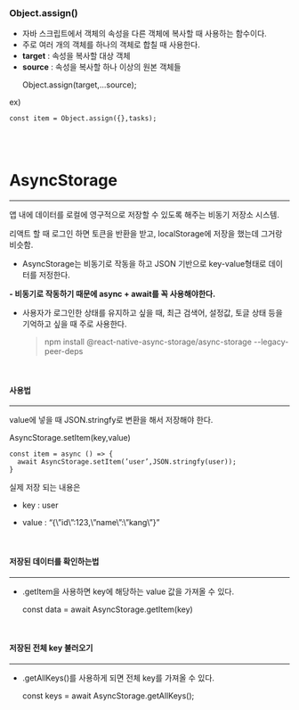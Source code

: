 <p><img alt="" src="https://velog.velcdn.com/images/isak9975/post/abd0e1a0-de8b-4df9-bd4e-fec63f24e7aa/image.jpg" /></p>
<h3 id="objectassign">Object.assign()</h3>
<ul>
<li>자바 스크립트에서 객체의 속성을 다른 객체에 복사할 때 사용하는 함수이다.</li>
<li>주로 여러 개의 객체를 하나의 객체로 합칠 때 사용한다.</li>
<li><strong>target</strong> : 속성을 복사할 대상 객체</li>
<li><strong>source</strong> : 속성을 복사할 하나 이상의 원본 객체들<blockquote>
</blockquote>
Object.assign(target,...source);</li>
</ul>
<p>ex)</p>
<pre><code class="language-java">const item = Object.assign({},tasks);</code></pre>
<p><br /><br /></p>
<h1 id="asyncstorage">AsyncStorage</h1>
<hr />
<p>앱 내에 데이터를 로컬에 영구적으로 저장할 수 있도록 해주는 비동기 저장소 시스템.</p>
<p>리액트 할 때 로그인 하면 토큰을 반환을 받고, localStorage에 저장을 했는데 그거랑 비슷함.</p>
<ul>
<li>AsyncStorage는 비동기로 작동을 하고 JSON 기반으로 key-value형태로  데이터를 저정한다.</li>
</ul>
<p><strong>- 비동기로 작동하기 때문에 async + await를 꼭 사용해야한다.</strong></p>
<ul>
<li>사용자가 로그인한 상태를 유지하고 싶을 때, 최근 검색어, 설정값, 토글 상태 등을 기억하고 싶을 때 주로 사용한다.<blockquote>
<p>npm install @react-native-async-storage/async-storage --legacy-peer-deps</p>
</blockquote>
</li>
</ul>
<br />

<h4 id="사용법">사용법</h4>
<hr />
<p>value에 넣을 때 JSON.stringfy로 변환을 해서 저장해야 한다.</p>
<blockquote>
</blockquote>
<p>AsyncStorage.setItem(key,value)</p>
<pre><code class="language-java">const item = async () =&gt; {
  await AsyncStorage.setItem(’user’,JSON.stringfy(user));
}</code></pre>
<p>실제 저장 되는 내용은 </p>
<ul>
<li><p>key : user</p>
</li>
<li><p>value : “{\”id\”:123,\”name\”:\”kang\”}”</p>
</li>
</ul>
<br />

<h4 id="저장된-데이터를-확인하는법">저장된 데이터를 확인하는법</h4>
<hr />
<ul>
<li>.getItem을 사용하면 key에 해당하는 value 값을 가져올 수 있다.<blockquote>
</blockquote>
const data = await AsyncStorage.getItem(key)</li>
</ul>
<br />

<h4 id="저장된-전체-key-불러오기">저장된 전체 key 불러오기</h4>
<hr />
<ul>
<li>.getAllKeys()를 사용하게 되면 전체 key를 가져올 수 있다.<blockquote>
</blockquote>
const keys = await AsyncStorage.getAllKeys();</li>
</ul>